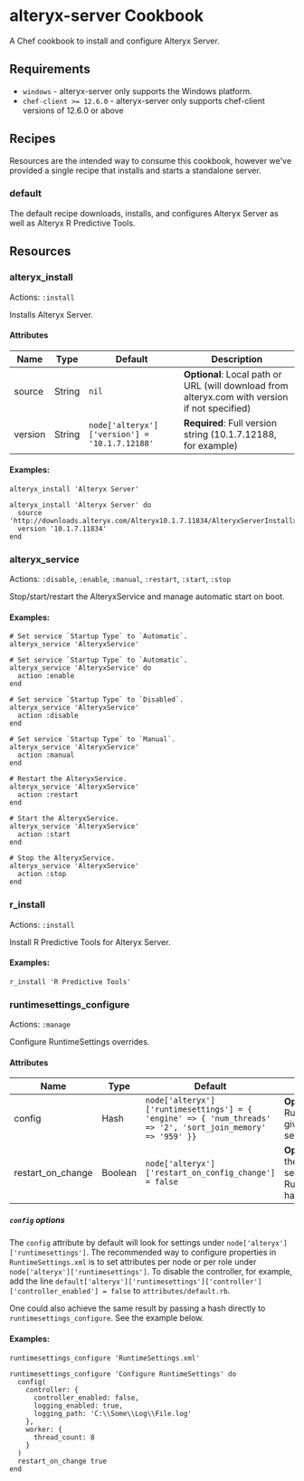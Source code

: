 alteryx-server Cookbook
================================
A Chef cookbook to install and configure Alteryx Server.

Requirements
------------
- `windows` - alteryx-server only supports the Windows platform.
- `chef-client >= 12.6.0` - alteryx-server only supports chef-client versions of 12.6.0 or above

Recipes
-------
Resources are the intended way to consume this cookbook, however we've provided a single recipe that installs and starts a standalone server.

### default

The default recipe downloads, installs, and configures Alteryx Server as well as Alteryx R Predictive Tools.

Resources
---------

### alteryx_install
Actions: `:install`

Installs Alteryx Server.

#### Attributes
|Name  |Type  |Default|Description|
|------|------|-------|-----------|
|source|String|`nil`  |**Optional**: Local path or URL (will download from alteryx.com with version if not specified)|
|version|String|`node['alteryx']['version'] = '10.1.7.12188'`|**Required**: Full version string (10.1.7.12188, for example)|

#### Examples:

```
alteryx_install 'Alteryx Server'
```

```
alteryx_install 'Alteryx Server' do
  source 'http://downloads.alteryx.com/Alteryx10.1.7.11834/AlteryxServerInstallx64_10.1.7.11834.exe'
  version '10.1.7.11834'
end
```

### alteryx_service
Actions: `:disable`, `:enable`, `:manual`, `:restart`, `:start`, `:stop`

Stop/start/restart the AlteryxService and manage automatic start on boot.

#### Examples:

```
# Set service `Startup Type` to `Automatic`.
alteryx_service 'AlteryxService'
```

```
# Set service `Startup Type` to `Automatic`.
alteryx_service 'AlteryxService' do
  action :enable
end
```

```
# Set service `Startup Type` to `Disabled`.
alteryx_service 'AlteryxService'
  action :disable
end
```

```
# Set service `Startup Type` to `Manual`.
alteryx_service 'AlteryxService'
  action :manual
end
```

```
# Restart the AlteryxService.
alteryx_service 'AlteryxService'
  action :restart
end
```

```
# Start the AlteryxService.
alteryx_service 'AlteryxService'
  action :start
end
```

```
# Stop the AlteryxService.
alteryx_service 'AlteryxService'
  action :stop
end
```

### r_install
Actions: `:install`

Install R Predictive Tools for Alteryx Server.

#### Examples:
```
r_install 'R Predictive Tools'
```

### runtimesettings_configure
Actions: `:manage`

Configure RuntimeSettings overrides.

#### Attributes
|Name  |Type  |Default|Description|
|------|------|-------|-----------|
|config           |Hash   |`node['alteryx']['runtimesettings'] = { 'engine' => { 'num_threads' => '2', 'sort_join_memory' => '959' }}`|**Optional**: Configure RuntimeSettings.xml given a hash of settings|
|restart_on_change|Boolean|`node['alteryx']['restart_on_config_change'] = false`|**Optional**: Restart the AlteryxService service when RuntimeSettings.xml has changed.|

##### `config` options
The `config` attribute by default will look for settings under `node['alteryx']['runtimesettings']`. The recommended way to configure properties in `RuntimeSettings.xml` is to set attributes per node or per role under `node['alteryx']['runtimesettings']`. To disable the controller, for example, add the line `default['alteryx']['runtimesettings']['controller']['controller_enabled'] = false` to `attributes/default.rb`.

One could also achieve the same result by passing a hash directly to `runtimesettings_configure`. See the example below.

#### Examples:
```
runtimesettings_configure 'RuntimeSettings.xml'
```

```
runtimesettings_configure 'Configure RuntimeSettings' do
  config(
    controller: {
      controller_enabled: false,
      logging_enabled: true,
      logging_path: 'C:\\Some\\Log\\File.log'
    },
    worker: {
      thread_count: 8
    }
  )
  restart_on_change true
end
```
